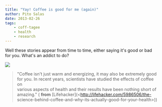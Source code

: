 ```yaml
---
title: "Yay! Coffee is good for me (again)"
author: Pito Salas
date: 2013-02-26
tags:
    - coff-tagee
    - health
    - research
---
```




Well these stories appear from time to time, either saying it's good or bad
for you. What's an addict to do?

![](https://i0.wp.com/img.gawkerassets.com/img/18fn4pcke7mkyjpg/original.jpg?w=300)

> "Coffee isn't just warm and energizing, it may also be extremely good for
> you. In recent years, scientists have studied the effects of coffee on  
> various aspects of health and their results have been nothing short of
> amazing." ( **from** [Lifehacker](<http://lifehacker.com/5986506/the-
> science-behind-coffee-and-why-its-actually-good-for-your-health>))


